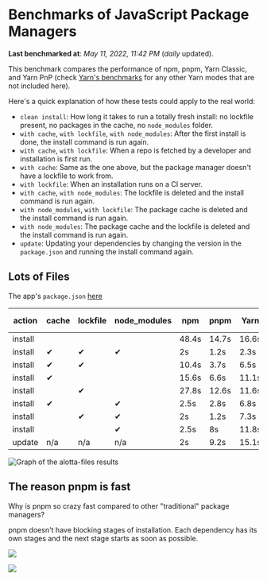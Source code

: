 # Benchmarks of JavaScript Package Managers

**Last benchmarked at**: _May 11, 2022, 11:42 PM_ (_daily_ updated).

This benchmark compares the performance of npm, pnpm, Yarn Classic, and Yarn PnP (check [Yarn's benchmarks](https://yarnpkg.com/benchmarks) for any other Yarn modes that are not included here).

Here's a quick explanation of how these tests could apply to the real world:

- `clean install`: How long it takes to run a totally fresh install: no lockfile present, no packages in the cache, no `node_modules` folder.
- `with cache`, `with lockfile`, `with node_modules`: After the first install is done, the install command is run again.
- `with cache`, `with lockfile`: When a repo is fetched by a developer and installation is first run.
- `with cache`: Same as the one above, but the package manager doesn't have a lockfile to work from.
- `with lockfile`: When an installation runs on a CI server.
- `with cache`, `with node_modules`: The lockfile is deleted and the install command is run again.
- `with node_modules`, `with lockfile`: The package cache is deleted and the install command is run again.
- `with node_modules`: The package cache and the lockfile is deleted and the install command is run again.
- `update`: Updating your dependencies by changing the version in the `package.json` and running the install command again.

## Lots of Files

The app's `package.json` [here](https://github.com/pnpm/pnpm.github.io/blob/main/benchmarks/fixtures/alotta-files/package.json)

| action  | cache | lockfile | node_modules| npm | pnpm | Yarn | Yarn PnP |
| ---     | ---   | ---      | ---         | --- | ---  | ---  | ---      |
| install |       |          |             | 48.4s | 14.7s | 16.6s | 23.1s |
| install | ✔     | ✔        | ✔           | 2s | 1.2s | 2.3s | n/a |
| install | ✔     | ✔        |             | 10.4s | 3.7s | 6.5s | 1.5s |
| install | ✔     |          |             | 15.6s | 6.6s | 11.1s | 5.9s |
| install |       | ✔        |             | 27.8s | 12.6s | 11.6s | 17.1s |
| install | ✔     |          | ✔           | 2.5s | 2.8s | 6.8s | n/a |
| install |       | ✔        | ✔           | 2s | 1.2s | 7.3s | n/a |
| install |       |          | ✔           | 2.5s | 8s | 11.8s | n/a |
| update  | n/a | n/a | n/a | 2s | 9.2s | 15.1s | 28.9s |

<img alt="Graph of the alotta-files results" src="/img/benchmarks/alotta-files.svg" />

## The reason pnpm is fast

Why is pnpm so crazy fast compared to other "traditional" package managers?

pnpm doesn't have blocking stages of installation. Each dependency has its own stages and the next stage starts as soon as possible.

![](/img/installation-stages-of-other-pms.png)

![](/img/installation-stages-of-pnpm.jpg)